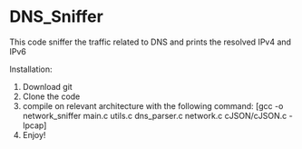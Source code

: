 # DNS_Sniffer
This code sniffer the traffic related to DNS and prints the resolved IPv4 and IPv6

Installation:
1. Download git
2. Clone the code
3. compile on relevant architecture with the following command: [gcc -o network_sniffer main.c utils.c dns_parser.c network.c cJSON/cJSON.c -lpcap]
4. Enjoy!
